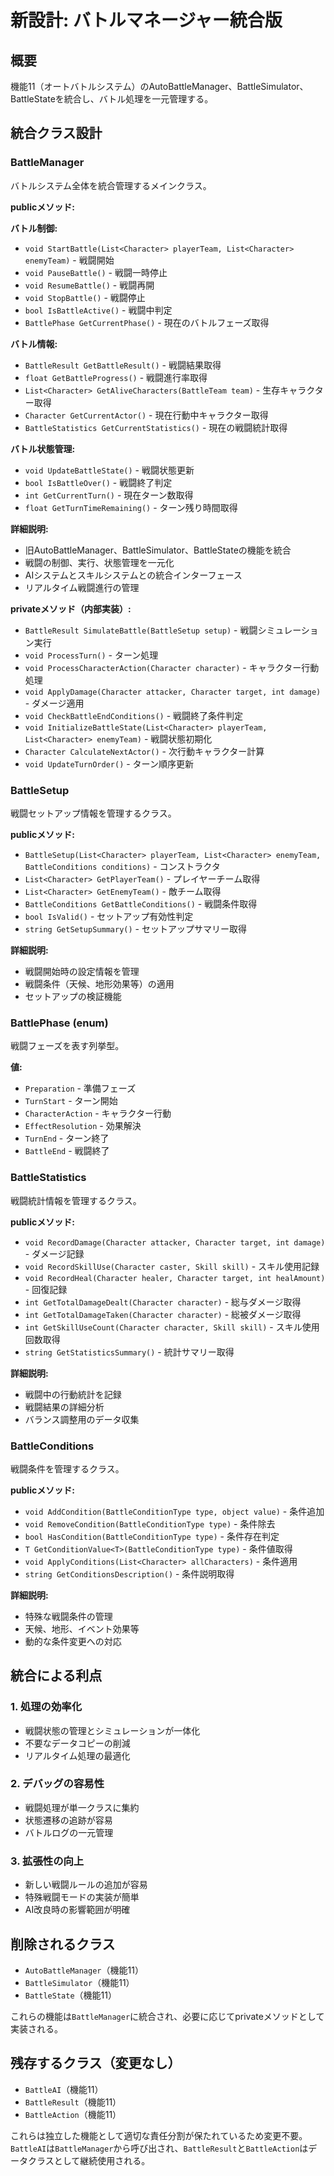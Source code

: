 # 新設計: バトルマネージャー統合版

## 概要
機能11（オートバトルシステム）のAutoBattleManager、BattleSimulator、BattleStateを統合し、バトル処理を一元管理する。

## 統合クラス設計

### BattleManager
バトルシステム全体を統合管理するメインクラス。

**publicメソッド:**

**バトル制御:**
- `void StartBattle(List<Character> playerTeam, List<Character> enemyTeam)` - 戦闘開始
- `void PauseBattle()` - 戦闘一時停止
- `void ResumeBattle()` - 戦闘再開
- `void StopBattle()` - 戦闘停止
- `bool IsBattleActive()` - 戦闘中判定
- `BattlePhase GetCurrentPhase()` - 現在のバトルフェーズ取得

**バトル情報:**
- `BattleResult GetBattleResult()` - 戦闘結果取得
- `float GetBattleProgress()` - 戦闘進行率取得
- `List<Character> GetAliveCharacters(BattleTeam team)` - 生存キャラクター取得
- `Character GetCurrentActor()` - 現在行動中キャラクター取得
- `BattleStatistics GetCurrentStatistics()` - 現在の戦闘統計取得

**バトル状態管理:**
- `void UpdateBattleState()` - 戦闘状態更新
- `bool IsBattleOver()` - 戦闘終了判定
- `int GetCurrentTurn()` - 現在ターン数取得
- `float GetTurnTimeRemaining()` - ターン残り時間取得

**詳細説明:**
- 旧AutoBattleManager、BattleSimulator、BattleStateの機能を統合
- 戦闘の制御、実行、状態管理を一元化
- AIシステムとスキルシステムとの統合インターフェース
- リアルタイム戦闘進行の管理

**privateメソッド（内部実装）:**
- `BattleResult SimulateBattle(BattleSetup setup)` - 戦闘シミュレーション実行
- `void ProcessTurn()` - ターン処理
- `void ProcessCharacterAction(Character character)` - キャラクター行動処理
- `void ApplyDamage(Character attacker, Character target, int damage)` - ダメージ適用
- `void CheckBattleEndConditions()` - 戦闘終了条件判定
- `void InitializeBattleState(List<Character> playerTeam, List<Character> enemyTeam)` - 戦闘状態初期化
- `Character CalculateNextActor()` - 次行動キャラクター計算
- `void UpdateTurnOrder()` - ターン順序更新

### BattleSetup
戦闘セットアップ情報を管理するクラス。

**publicメソッド:**
- `BattleSetup(List<Character> playerTeam, List<Character> enemyTeam, BattleConditions conditions)` - コンストラクタ
- `List<Character> GetPlayerTeam()` - プレイヤーチーム取得
- `List<Character> GetEnemyTeam()` - 敵チーム取得
- `BattleConditions GetBattleConditions()` - 戦闘条件取得
- `bool IsValid()` - セットアップ有効性判定
- `string GetSetupSummary()` - セットアップサマリー取得

**詳細説明:**
- 戦闘開始時の設定情報を管理
- 戦闘条件（天候、地形効果等）の適用
- セットアップの検証機能

### BattlePhase (enum)
戦闘フェーズを表す列挙型。

**値:**
- `Preparation` - 準備フェーズ
- `TurnStart` - ターン開始
- `CharacterAction` - キャラクター行動
- `EffectResolution` - 効果解決
- `TurnEnd` - ターン終了
- `BattleEnd` - 戦闘終了

### BattleStatistics
戦闘統計情報を管理するクラス。

**publicメソッド:**
- `void RecordDamage(Character attacker, Character target, int damage)` - ダメージ記録
- `void RecordSkillUse(Character caster, Skill skill)` - スキル使用記録
- `void RecordHeal(Character healer, Character target, int healAmount)` - 回復記録
- `int GetTotalDamageDealt(Character character)` - 総与ダメージ取得
- `int GetTotalDamageTaken(Character character)` - 総被ダメージ取得
- `int GetSkillUseCount(Character character, Skill skill)` - スキル使用回数取得
- `string GetStatisticsSummary()` - 統計サマリー取得

**詳細説明:**
- 戦闘中の行動統計を記録
- 戦闘結果の詳細分析
- バランス調整用のデータ収集

### BattleConditions
戦闘条件を管理するクラス。

**publicメソッド:**
- `void AddCondition(BattleConditionType type, object value)` - 条件追加
- `void RemoveCondition(BattleConditionType type)` - 条件除去
- `bool HasCondition(BattleConditionType type)` - 条件存在判定
- `T GetConditionValue<T>(BattleConditionType type)` - 条件値取得
- `void ApplyConditions(List<Character> allCharacters)` - 条件適用
- `string GetConditionsDescription()` - 条件説明取得

**詳細説明:**
- 特殊な戦闘条件の管理
- 天候、地形、イベント効果等
- 動的な条件変更への対応

## 統合による利点

### 1. 処理の効率化
- 戦闘状態の管理とシミュレーションが一体化
- 不要なデータコピーの削減
- リアルタイム処理の最適化

### 2. デバッグの容易性
- 戦闘処理が単一クラスに集約
- 状態遷移の追跡が容易
- バトルログの一元管理

### 3. 拡張性の向上
- 新しい戦闘ルールの追加が容易
- 特殊戦闘モードの実装が簡単
- AI改良時の影響範囲が明確

## 削除されるクラス
- `AutoBattleManager`（機能11）
- `BattleSimulator`（機能11）
- `BattleState`（機能11）

これらの機能は`BattleManager`に統合され、必要に応じてprivateメソッドとして実装される。

## 残存するクラス（変更なし）
- `BattleAI`（機能11）
- `BattleResult`（機能11）
- `BattleAction`（機能11）

これらは独立した機能として適切な責任分割が保たれているため変更不要。`BattleAI`は`BattleManager`から呼び出され、`BattleResult`と`BattleAction`はデータクラスとして継続使用される。